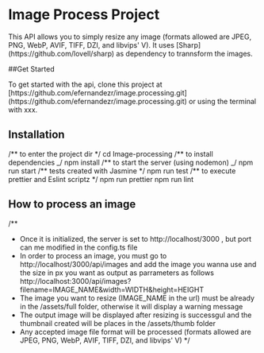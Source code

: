 # Image Process Project

<p>This API allows you to simply resize any image (formats allowed are JPEG, PNG, WebP, AVIF, TIFF, DZI, and libvips' V). It uses [Sharp](https://github.com/lovell/sharp) as dependency to trannsform the images.</p>

##Get Started

<p>To get started with the api, clone this project at [https://github.com/efernandezr/image.processing.git](https://github.com/efernandezr/image.processing.git) or using the terminal with xxx. </p>

## Installation

/** to enter the project dir \*/
cd Image-processing
/** to install dependencies _/
npm install
/\*\* to start the server (using nodemon) _/
npm run start
/** tests created with Jasmine \*/
npm run test
/** to execute prettier and Eslint scriptz \*/
npm run prettier
npm run lint

## How to process an image

/\*\*

- Once it is initialized, the server is set to http://localhost/3000 , but port can me modified in the config.ts file
- In order to process an image, you must go to http://localhost/3000/api/images and add the image you wanna use and the size in px you want as output
  as parrameters as follows http://localhost:3000/api/images?filename=IMAGE_NAME&width=WIDTH&height=HEIGHT
- The image you want to resize (IMAGE_NAME in the url) must be already in the /assets/full folder, otherwise it will display a warning message
- The output image will be displayed after resizing is successgul and the thumbnail created will be places in the /assets/thumb folder
- Any accepted image file format will be processed (formats allowed are JPEG, PNG, WebP, AVIF, TIFF, DZI, and libvips' V)
  \*/
